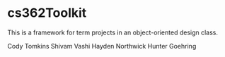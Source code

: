 # cs362Toolkit
This is a framework for term projects in an object-oriented design class.

Cody Tomkins
Shivam Vashi
Hayden Northwick
Hunter Goehring
